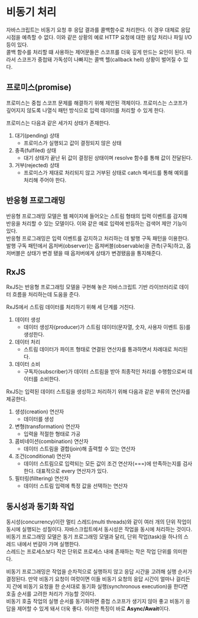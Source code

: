 # 비동기 처리
자바스크립트는 비동기 요청 후 응답 결과를 콜백함수로 처리한다. 이 경우 대체로 응답 시점을 예측할 수 없다. 이와 같은 상황의 예로 HTTP 요청에 대한 응답 처리나 파일 I/O 등이 있다.   
콜백 함수를 처리할 떄 사용하는 제어문들은 스코프를 더욱 깊게 만드는 요인이 된다. 따라서 스코프가 중첩돼 가독성이 나빠지는 콜백 헬(callback hell) 상황이 벌어질 수 있다.

## 프로미스(promise)
프로미스는 중첩 스코프 문제를 해결하기 위해 제안된 객체이다. 프로미스는 스코프가 깊어지지 않도록 나열식 패턴 방식으로 입력 데이터를 처리할 수 있게 한다.   
   
프로미스는 다음과 같은 세가지 상태가 존재한다.
1. 대기(pending) 상태
    - 프로미스가 실행되고 값이 결정되지 않은 상태
2. 충족(fulfiled) 상태
    - 대기 상태가 끝난 뒤 값이 결정된 상태이며 resolve 함수를 통해 값이 전달된다.
3. 거부(rejected) 상태
    - 프로미스가 제대로 처리되지 않고 거부된 상태로 catch 메서드를 통해 예외를 처리해 주어야 한다.

## 반응형 프로그래밍
반응형 프로그래밍 모델은 웹 페이지에 들어오는 스트림 형태의 입력 이벤트를 감지해 반응을 처리할 수 있는 모델이다. 이와 같은 예로 입력에 반등하는 검색어 제안 기능이 있다.   
반응형 프로그래밍은 입력 이벤트를 감지하고 처리하는 데 발행 구독 패턴을 이용한다.   
발행 구독 패턴에서 옵저버(observer)는 옵져버블(observable)을 관측(구독)하고, 옵저버블은 상태가 변경 됐을 때 옵저버에게 상태가 변경됐음을 통지해준다.

## RxJS
RxJS는 반응형 프로그래밍 모델을 구현해 놓은 자바스크립트 기반 라이브러리로 데이터 흐름을 처리하는데 도움을 준다.   

RxJS에서 스트림 데이터를 처리하기 위해 세 단계를 거친다.
1. 데이터 생성
    - 데이터 생성자(producer)가 스트림 데이터(문자열, 숫자, 사용자 이벤트 등)를 생성한다.
2. 데이터 처리
    - 스트림 데이터가 파이프 형태로 연결된 연산자를 통과하면서 차례대로 처리된다.
3. 데이터 소비
    - 구독자(subscriber)가 데이터 스트림을 받아 최종적인 처리를 수행함으로써 데이터를 소비한다.

RxJS는 입력된 데이터 스트림을 생성하고 처리하기 위해 다음과 같은 부류의 연산자를 제공한다.
1. 생성(creation) 연산자
    - 데이터를 생성
2. 변형(transformation) 연산자
    - 입력을 적절한 형태로 가공
3. 콤비네이션(combination) 연산자
   - 데이터 스트림을 결합(join)해 출력할 수 있는 연산자
4. 조건(conditional) 연산자
   - 데이터 스트림으로 입력되는 모든 값이 조건 연산자(===)에 만족하는지를 검사한다. 대표적으로 every 연산자가 있다. 
5. 필터링(filltering) 연산자
   - 데이터 스트림 입력에 특정 값을 선택하는 연산자

## 동시성과 동기화 작업
동시성(concurrency)이란 멀티 스레드(multi threads)와 같이 여러 개의 단위 작업이 동시에 실행되는 성질이다. 자바스크립트에서 동시성은 작업을 동시에 처리하는 것이다.   
비동기 프로그래밍 모델은 동기 프로그래밍 모델과 달리, 단위 작업(task)을 하나의 스레드 내에서 번갈아 가며 실행한다.   
스레드는 프로세스보다 작은 단위로 프로세스 내에 존재하는 작은 작업 단위를 의미한다.   

비동기 프로그래밍은 작업을 순차적으로 실행하지 않고 응답 시간을 고려해 실행 순서가 결정된다. 만약 비동기 요청이 여럿이면 이들 비동기 요청의 응답 시간이 얼마나 걸리든지 간에 비동기 요청을 한 순서대로 동기화 실행(synchronous execution)을 한다면 호출 순서를 고려한 처리가 가능할 것이다.   
비동기 호출 작업의 실행 순서를 동기화하면 중첩 스코프가 생기지 않아 좋고 비동기 응답을 제어할 수 있게 돼서 더욱 좋다. 이러한 특징이 바로 **Async/Await**이다.
